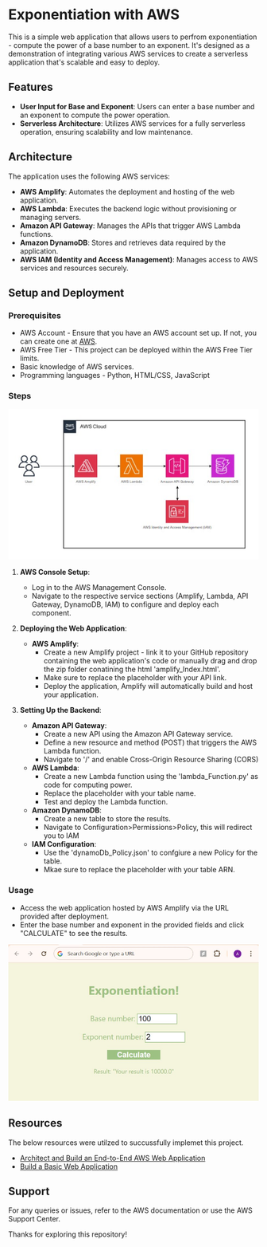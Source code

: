 # Exponentiation with AWS

This is a simple web application that allows users to perfrom exponentiation - compute the power of a base number to an exponent. It's designed as a demonstration of integrating various AWS services to create a serverless application that's scalable and easy to deploy.

## Features

- **User Input for Base and Exponent**: Users can enter a base number and an exponent to compute the power operation.
- **Serverless Architecture**: Utilizes AWS services for a fully serverless operation, ensuring scalability and low maintenance.

## Architecture

The application uses the following AWS services:

- **AWS Amplify**: Automates the deployment and hosting of the web application.
- **AWS Lambda**: Executes the backend logic without provisioning or managing servers.
- **Amazon API Gateway**: Manages the APIs that trigger AWS Lambda functions.
- **Amazon DynamoDB**: Stores and retrieves data required by the application.
- **AWS IAM (Identity and Access Management)**: Manages access to AWS services and resources securely.

## Setup and Deployment

### Prerequisites

- AWS Account - Ensure that you have an AWS account set up. If not, you can create one at [AWS](https://aws.amazon.com/).
- AWS Free Tier - This project can be deployed within the AWS Free Tier limits.
- Basic knowledge of AWS services.
- Programming languages - Python, HTML/CSS, JavaScript

### Steps

![Flow Diagram](images/AWSFlowDiagram.jpg)

1. **AWS Console Setup**:
   - Log in to the AWS Management Console.
   - Navigate to the respective service sections (Amplify, Lambda, API Gateway, DynamoDB, IAM) to configure and deploy each component.

2. **Deploying the Web Application**:
   - **AWS Amplify**:
     - Create a new Amplify project - link it to your GitHub repository containing the web application's code or manually drag and drop the zip folder conatining the html 'amplify_Index.html'.
     - Make sure to replace the placeholder with your API link.
     - Deploy the application, Amplify will automatically build and host your application.
3. **Setting Up the Backend**:
   - **Amazon API Gateway**:
     - Create a new API using the Amazon API Gateway service.
     - Define a new resource and method (POST) that triggers the AWS Lambda function.
     - Navigate to '/' and enable Cross-Origin Resource Sharing (CORS)
   - **AWS Lambda**:
     - Create a new Lambda function using the 'lambda_Function.py' as code for computing power.
     - Replace the placeholder with your table name.
     - Test and deploy the Lambda function.
   - **Amazon DynamoDB**:
     - Create a new table to store the results.
     - Navigate to Configuration>Permissions>Policy, this will redirect you to IAM
   - **IAM Configuration**:
     - Use the 'dynamoDb_Policy.json' to confgiure a new Policy for the table.
     - Mkae sure to replace the placeholder with your table ARN.

### Usage

- Access the web application hosted by AWS Amplify via the URL provided after deployment.
- Enter the base number and exponent in the provided fields and click "CALCULATE" to see the results.

![Webpage](images/result.jpg)

## Resources

The below resources were utilzed to succussfully implemet this project. 
- [Architect and Build an End-to-End AWS Web Application](https://youtu.be/7m_q1ldzw0U?si=sSoCqLKHFZttdpRr)
- [Build a Basic Web Application](https://aws.amazon.com/getting-started/hands-on/build-web-app-s3-lambda-api-gateway-dynamodb/)

## Support

For any queries or issues, refer to the AWS documentation or use the AWS Support Center.

Thanks for exploring this repository!